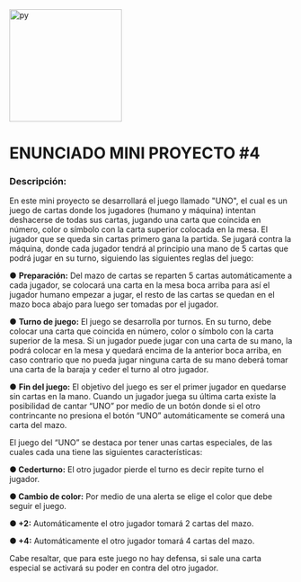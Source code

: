 <img src= "https://i.giphy.com/media/v1.Y2lkPTc5MGI3NjExeHVtbG92NmNvM3puenVuNDNhcnh2cHllYzNtdTh2Mm9qb2JsdXVqZyZlcD12MV9pbnRlcm5hbF9naWZfYnlfaWQmY3Q9cw/U7nMOxXhghiPDgR5rw/giphy.gif" alt="py" width = "200px">

<h1>ENUNCIADO MINI PROYECTO #4</h1>

 **<h3>Descripción:</h3>** En este mini proyecto se desarrollará el juego llamado "UNO", el cual es un
 juego de cartas donde los jugadores (humano y máquina) intentan deshacerse de todas sus
 cartas, jugando una carta que coincida en número, color o símbolo con la carta superior
 colocada en la mesa. El jugador que se queda sin cartas primero gana la partida. Se jugará
 contra la máquina, donde cada jugador tendrá al principio una mano de 5 cartas que podrá
 jugar en su turno, siguiendo las siguientes reglas del juego:
 
 ● **Preparación:** Del mazo de cartas se reparten 5 cartas automáticamente a cada
 jugador, se colocará una carta en la mesa boca arriba para así el jugador humano
 empezar a jugar, el resto de las cartas se quedan en el mazo boca abajo para luego
 ser tomadas por el jugador.
 
 ● **Turno de juego:** El juego se desarrolla por turnos. En su turno, debe colocar una
 carta que coincida en número, color o símbolo con la carta superior de la mesa. Si
 un jugador puede jugar con una carta de su mano, la podrá colocar en la mesa y
 quedará encima de la anterior boca arriba, en caso contrario que no pueda jugar
 ninguna carta de su mano deberá tomar una carta de la baraja y ceder el turno al
 otro jugador.
 
 ● **Fin del juego:** El objetivo del juego es ser el primer jugador en quedarse sin cartas
 en la mano. Cuando un jugador juega su última carta existe la posibilidad de cantar
 “UNO” por medio de un botón donde si el otro contrincante no presiona el botón
 “UNO” automáticamente se comerá una carta del mazo.
 
 El juego del “UNO” se destaca por tener unas cartas especiales, de las cuales cada una
 tiene las siguientes características:
 
 **● Cederturno:** El otro jugador pierde el turno es decir repite turno el jugador.
 
 **● Cambio de color:** Por medio de una alerta se elige el color que debe seguir el
 juego.
 
 **● +2:** Automáticamente el otro jugador tomará 2 cartas del mazo.
 
 **● +4:** Automáticamente el otro jugador tomará 4 cartas del mazo.
 
 Cabe resaltar, que para este juego no hay defensa, si sale una carta especial se activará su
 poder en contra del otro jugador.
